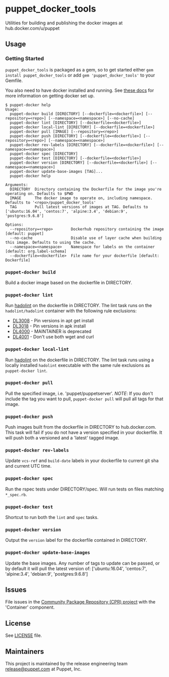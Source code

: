 # puppet_docker_tools

Utilities for building and publishing the docker images at hub.docker.com/u/puppet

## Usage

### Getting Started

`puppet_docker_tools` is packaged as a gem, so to get started either `gem install puppet_docker_tools` or add `gem 'puppet_docker_tools'` to your Gemfile.

You also need to have docker installed and running. See [these docs](https://docs.docker.com/get-started/) for more information on getting docker set up.

```
$ puppet-docker help
Usage:
  puppet-docker build [DIRECTORY] [--dockerfile=<dockerfile>] [--repository=<repo>] [--namespace=<namespace>] [--no-cache]
  puppet-docker lint [DIRECTORY] [--dockerfile=<dockerfile>]
  puppet-docker local-lint [DIRECTORY] [--dockerfile=<dockerfile>]
  puppet-docker pull [IMAGE] [--repository=<repo>]
  puppet-docker push [DIRECTORY] [--dockerfile=<dockerfile>] [--repository=<repo>] [--namespace=<namespace>]
  puppet-docker rev-labels [DIRECTORY] [--dockerfile=<dockerfile>] [--namespace=<namespace>]
  puppet-docker spec [DIRECTORY]
  puppet-docker test [DIRECTORY] [--dockerfile=<dockerfile>]
  puppet-docker version [DIRECTORY] [--dockerfile=<dockerfile>] [--namespace=<namespace>]
  puppet-docker update-base-images [TAG]...
  puppet-docker help

Arguments:
  DIRECTORY  Directory containing the Dockerfile for the image you're operating on. Defaults to $PWD
  IMAGE      The docker image to operate on, including namespace. Defaults to '<repo>/puppet_docker_tools'
  TAG        Pull latest versions of images at TAG. Defaults to ['ubuntu:16.04', 'centos:7', 'alpine:3.4', 'debian:9', 'postgres:9.6.8']

Options:
  --repository=<repo>        Dockerhub repository containing the image [default: puppet]
  --no-cache                 Disable use of layer cache when building this image. Defaults to using the cache.
  --namespace=<namespace>    Namespace for labels on the container [default: org.label-schema]
  --dockerfile=<dockerfile>  File name for your dockerfile [default: Dockerfile]
```

### `puppet-docker build`

Build a docker image based on the dockerfile in DIRECTORY.

### `puppet-docker lint`

Run [hadolint](https://github.com/hadolint/hadolint) on the dockerfile in DIRECTORY. The lint task runs on the `hadolint/hadolint` container with the following rule exclusions:
* [DL3008](https://github.com/hadolint/hadolint/wiki/DL3008) - Pin versions in apt get install
* [DL3018](https://github.com/hadolint/hadolint/wiki/DL3018) - Pin versions in apk install
* [DL4000](https://github.com/hadolint/hadolint/wiki/DL4000) - MAINTAINER is deprecated
* [DL4001](https://github.com/hadolint/hadolint/wiki/DL4001) - Don't use both wget and curl

### `puppet-docker local-lint`

Run [hadolint](https://github.com/hadolint/hadolint) on the dockerfile in DIRECTORY. The lint task runs using a locally installed `hadolint` executable with the same rule exclusions as `puppet-docker lint`.

### `puppet-docker pull`

Pull the specified image, i.e. 'puppet/puppetserver'. *NOTE*: If you don't include the tag you want to pull, `puppet-docker pull` will pull all tags for that image.

### `puppet-docker push`

Push images built from the dockerfile in DIRECTORY to hub.docker.com. This task will fail if you do not have a version specified in your dockerfile. It will push both a versioned and a 'latest' tagged image.

### `puppet-docker rev-labels`

Update `vcs-ref` and `build-date` labels in your dockerfile to current git sha and current UTC time.

### `puppet-docker spec`

Run the rspec tests under DIRECTORY/spec. Will run tests on files matching `*_spec.rb`.

### `puppet-docker test`

Shortcut to run both the `lint` and `spec` tasks.

### `puppet-docker version`

Output the `version` label for the dockerfile contained in DIRECTORY.

### `puppet-docker update-base-images`

Update the base images. Any number of tags to update can be passed, or by default it will pull the latest version of: ['ubuntu:16.04', 'centos:7', 'alpine:3.4', 'debian:9', 'postgres:9.6.8']

## Issues

File issues in the [Community Package Repository (CPR) project](https://tickets.puppet.com/browse/CPR) with the 'Container' component.

## License

See [LICENSE](LICENSE) file.

## Maintainers

This project is maintained by the release engineering team <release@puppet.com> at Puppet, Inc.
